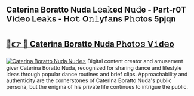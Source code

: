 ## Caterina Boratto Nuda L𝚎a𝚔ed N𝚞𝚍e - Part-r0T Vi𝚍𝚎o L𝚎a𝚔s - H𝚘𝚝 O𝚗𝚕yf𝚊ns P𝚑𝚘tos 5pjqn

# <h2><a href="http://kf5lr9a.oniu.top/?m=Caterina+Boratto+Nuda">🔗👉 🔴 Caterina Boratto Nuda P𝚑ot𝚘𝚜 V𝚒d𝚎o</a></h2>

[![Caterina Boratto Nuda Nu𝚍e𝚜](https://i.imgur.com/0qMVB7G.gif)](http://kf5lr9a.oniu.top/?m=Caterina+Boratto+Nuda)
Digital content creator and amusement giver Caterina Boratto Nuda, recognized for sharing dance and lifestyle ideas through popular dance routines and brief clips. Approachability and authenticity are the cornerstones of Caterina Boratto Nuda's public persona, but the enigma of his private life continues to intrigue the public.  
